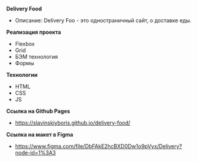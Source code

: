 **Delivery Food**

* Описание:
Delivery Foo - это одностраничный сайт, о доставке еды.

**Реализация проекта**

* Flexbox
* Grid
* БЭМ технология
* Формы

**Технологии**

* HTML
* CSS
* JS

**Ссылка на Github Pages**

* https://slavinskiyboris.github.io/delivery-food/

**Ссылка на макет в Figma**

* https://www.figma.com/file/DbFAkE2hcBXD0Dw1o9pVyx/Delivery?node-id=1%3A3
